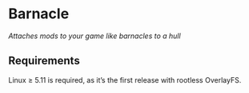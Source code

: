 # Barnacle

 *Attaches mods to your game like barnacles to a hull*

## Requirements

Linux ≥ 5.11 is required, as it’s the first release with rootless OverlayFS.